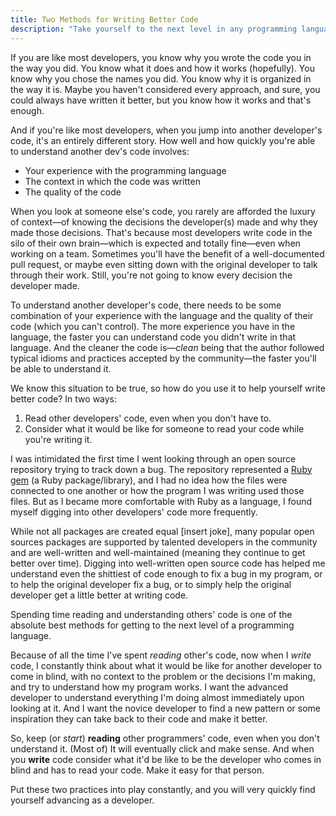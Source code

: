 ```yaml
---
title: Two Methods for Writing Better Code
description: "Take yourself to the next level in any programming language by using the powers and talents of those that have come and done before you, and by reflecting those powers back on others who will come after you."
---
```


If you are like most developers, you know why you wrote the code you in the way you did. You know what it does and how it works (hopefully). You know why you chose the names you did. You know why it is organized in the way it is. Maybe you haven't considered every approach, and sure, you could always have written it better, but you know how it works and that's enough.

And if you're like most developers, when you jump into another developer's code, it's an entirely different story. How well and how quickly you're able to understand another dev's code involves:

- Your experience with the programming language
- The context in which the code was written
- The quality of the code

When you look at someone else's code, you rarely are afforded the luxury of context—of knowing the decisions the developer(s) made and why they made those decisions. That's because most developers write code in the silo of their own brain—which is expected and totally fine—even when working on a team. Sometimes you'll have the benefit of a well-documented pull request, or maybe even sitting down with the original developer to talk through their work. Still, you're not going to know every decision the developer made.

To understand another developer's code, there needs to be some combination of your experience with the language and the quality of their code (which you can't control). The more experience you have in the language, the faster you can understand code you didn't write in that language. And the cleaner the code is—_clean_ being that the author followed typical idioms and practices accepted by the community—the faster you'll be able to understand it.

We know this situation to be true, so how do you use it to help yourself write better code? In two ways:

1. Read other developers' code, even when you don't have to.
2. Consider what it would be like for someone to read your code while you're writing it.

I was intimidated the first time I went looking through an open source repository trying to track down a bug. The repository represented a [Ruby gem](https://en.wikipedia.org/wiki/RubyGems) (a Ruby package/library), and I had no idea how the files were connected to one another or how the program I was writing used those files. But as I became more comfortable with Ruby as a language, I found myself digging into other developers' code more frequently.

While not all packages are created equal \[insert joke\], many popular open sources packages are supported by talented developers in the community and are well-written and well-maintained (meaning they continue to get better over time). Digging into well-written open source code has helped me understand even the shittiest of code enough to fix a bug in my program, or to help the original developer fix a bug, or to simply help the original developer get a little better at writing code.

Spending time reading and understanding others' code is one of the absolute best methods for getting to the next level of a programming language.

Because of all the time I've spent _reading_ other's code, now when I _write_ code, I constantly think about what it would be like for another developer to come in blind, with no context to the problem or the decisions I'm making, and try to understand how my program works. I want the advanced developer to understand everything I'm doing almost immediately upon looking at it. And I want the novice developer to find a new pattern or some inspiration they can take back to their code and make it better.

So, keep (or _start_) **reading** other programmers' code, even when you don't understand it. (Most of) It will eventually click and make sense. And when you **write** code consider what it'd be like to be the developer who comes in blind and has to read your code. Make it easy for that person.

Put these two practices into play constantly, and you will very quickly find yourself advancing as a developer.
